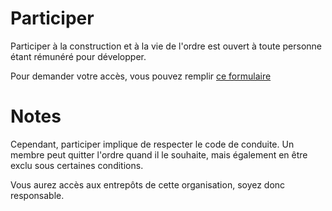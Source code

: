 # Participer

Participer à la construction et à la vie de l'ordre est ouvert à toute personne étant rémunéré pour développer.


Pour demander votre accès, vous pouvez remplir [ce formulaire](https://docs.google.com/forms/d/1vcOYyt4aTG3NnTcWoEsyaIRjBG9oSS5wVDGFwoBTWK0/viewform?usp=send_form)

# Notes

Cependant, participer implique de respecter le code de conduite. Un membre peut quitter l'ordre quand il le souhaite, mais également en être exclu sous certaines conditions.

Vous aurez accès aux entrepôts de cette organisation, soyez donc responsable.
